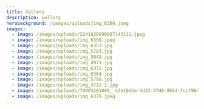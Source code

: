 ```yaml
---
title: Gallery
description: Gallery
herobackground: /images/uploads/img_6380.jpeg
images:
  - image: /images/uploads/2241630890607143111.jpeg
  - image: /images/uploads/img_6350.jpeg
  - image: /images/uploads/img_6353.jpg
  - image: /images/uploads/img_5783.jpg
  - image: /images/uploads/img_5049.jpg
  - image: /images/uploads/img_4971.jpg
  - image: /images/uploads/img_6372.jpg
  - image: /images/uploads/img_6364.jpg
  - image: /images/uploads/img_5798.jpg
  - image: /images/uploads/img_3712-2.jpg
  - image: /images/uploads/70003201889__43e10dbe-dd23-47d0-9b54-fccf960484f2.jpeg
  - image: /images/uploads/img_6379.jpeg
---
```

